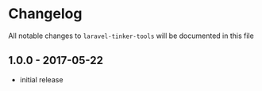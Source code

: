 # Changelog

All notable changes to `laravel-tinker-tools` will be documented in this file

## 1.0.0 - 2017-05-22

- initial release
